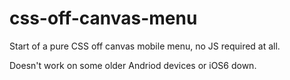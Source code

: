 # css-off-canvas-menu

Start of a pure CSS off canvas mobile menu, no JS required at all.

Doesn't work on some older Andriod devices or iOS6 down.